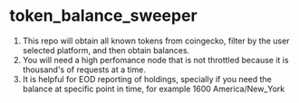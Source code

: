 # token_balance_sweeper
1. This repo will obtain all known tokens from coingecko, filter by the user selected platform, and then obtain balances. 
2. You will need a high perfomance node that is not throttled because it is thousand's of requests at a time.
3. It is helpful for EOD reporting of holdings, specially if you need the balance at specific point in time, for example 1600 America/New_York
